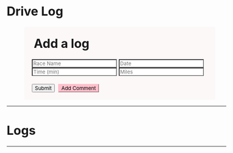 <html lang="en">
  <head>
    <style>
        *{
          font-family: "Inter", sans-serif;
        }
        body{
          font-size: 1rem;
          font-weight: 400;aa
          line-height: 1.5;
          text-align: left;
        }
        .card{
          border-style: round;
          border-radius: 5px;
          border-width: 20px;
          padding-top: 1.25rem;
          padding-right: 1.25rem;
          padding-bottom: 1.25rem;
          padding-left: 1.25rem;
          background-color: #fcf8f7;
          width:80%;
          margin-left: 8%;
          margin-top: 2%;
          margin-bottom: 2%;
          position: relative;
          column;flex-direction:column;min-width:0;
          display:-ms-flexbox;display:flex;
          }
        .card-title{
          margin-left:5px;
          margin-top:5px;
        }
        .form-control{
          margin-left:5px;
          border-style: round;
          border-radius: 5px;
          border-width: 2px;
          width: 98%;
          length: 100%;
          font-family: sans-sarif;
          padding: 0.375rem 0.75rem;
          font-size: 1rem;
          font-weight: 400;
          line-height: 1.5;
          color: #495057;
          background-color: #fff;
          background-clip: padding-box;
          border: 1px solid #ced4da;
        }
        .form-group {
          margin-bottom: 1rem;
      }
    </style>
  </head>

  <body>
    <div class="container my-3">
      <h1>Drive Log</h1>
      <div class="card">
        <div class="card-body">
          <h1 class="card-title">Add a log</h1>
          <div class="form-group">
            <input
              type="text"
              id="raceName"
              name="raceName"
              placeholder="Race Name"
              style="background-color: white"
            />
            <input
              type="text"
              id="date"
              name="date"
              placeholder="Date"
              style="background-color: white"
            />
            <input
              type="text"
              id="time"
              name="time"
              placeholder="Time (min)"
              style="background-color: white"
            />
            <input
              type="text"
              id="miles"
              name="miles"
              placeholder="Miles"
              style="background-color: white"
            />
          </div>
          <button type="submit" onclick="formSubmit()">Submit</button>
          <button
            onclick="showNotes()"
            class="btn btn-primary"
            id="addBtn"
            style="
              background-color: pink;
              border-color: pink;
              margin-left: 5px;
              margin-top: 5px;
            "
          >
            Add Comment
          </button>
        </div>
      </div>
      <hr />
      <h1>Logs</h1>
      <hr />
      <div id="logs-container" class="container-fluid" style="color: red">
      </div>
    </div>
    <script type="text/javascript">
        let bruh = localStorage.getItem("ID");
        if(bruh == undefined){
          window.location.href = "https://aaditgupta21.github.io/reunion/login";
        }
        function formSubmit() {
            let raceName = document.getElementById("raceName").value;
            let date = document.getElementById("date").value;
            let time = document.getElementById("time").value;
            let miles = document.getElementById("miles").value;
            data = {raceName: raceName, date: date, time: time, miles: miles, user: bruh}
            var requestOptions = {
                method: 'POST',
                mode: 'cors',
                cache: 'no-cache',
                credentials: 'include',
                headers: {
                    'Content-Type': 'application/json'
                },
                body: JSON.stringify(data)
            };
            fetch(
                `https://f1-backend.aadit.dev/api/team/setDriverLog`,requestOptions
                )
                .then(response => response.text())
      .then(result => {
                console.log(result);
                if (result == `DriveLog created successfully`) {
                alert("DriveLog created successfully");
                } else {
                alert("Error occurred during submission, reload and try again.");
                }
            })
            .catch(error => console.log('error', error));
            }
            const months = [
              "January", "February", "March", "April",
              "May", "June", "July", "August",
              "September", "October", "November", "December"
            ];
            const logsContainer = document.getElementById("logs-container");
            fetch("https://f1-backend.aadit.dev/api/team/drivelogs/" + bruh)
              .then(response => response.json())
              .then(data => {
                // Loop through each item in the array and create a div with the log information
                data.forEach((log, index) => {
                  const logDate = new Date(log.date);
                  const formattedDate = `${months[logDate.getMonth()]} ${logDate.getDate()}, ${logDate.getFullYear()}`;
                  const div = document.createElement("div");
                  div.classList.add("noteCard", "my-2", "mx-2", "card");
                  div.innerHTML = `
                    <div class="card-body">
                      <h1 class="card-title">${formattedDate}</h1>
                      <p class="card-text" style="color: black">ID: ${log.id}</p>
                      <p class="card-text" style="color: black">Miles: ${log.miles} miles</p>
                      <p class="card-text" style="color: black">Time (min): ${log.time} minutes</p>
                      <p class="card-text" style="color: black">Race Name: ${log.raceName}</p>
                      <a target="_blank" href="https://f1-backend.aadit.dev/api/team/drivelog/delete/${log.id}"><button
                        id="${index}"
                        class="btn btn-primary"
                        style="background-color: pink; border-color: pink"
                      >
                        Delete Log
                      </button></a>
                    </div>
                  `;
                  logsContainer.appendChild(div);
                });
              })
              .catch(error => console.error(error));
            </script>

  </body>
</html>

